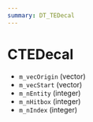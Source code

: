 ```yaml
---
summary: DT_TEDecal
---
```


# CTEDecal


* `m_vecOrigin` (vector)
* `m_vecStart` (vector)
* `m_nEntity` (integer)
* `m_nHitbox` (integer)
* `m_nIndex` (integer)
